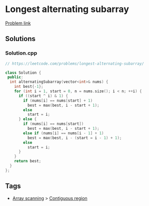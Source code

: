 # Longest alternating subarray

[Problem link](https://leetcode.com/problems/longest-alternating-subarray/)

## Solutions


### Solution.cpp
```cpp
// https://leetcode.com/problems/longest-alternating-subarray/

class Solution {
 public:
  int alternatingSubarray(vector<int>& nums) {
    int best{-1};
    for (int i = 1, start = 0, n = nums.size(); i < n; ++i) {
      if ((start ^ i) & 1) {
        if (nums[i] == nums[start] + 1)
          best = max(best, i - start + 1);
        else
          start = i;
      } else {
        if (nums[i] == nums[start])
          best = max(best, i - start + 1);
        else if (nums[i] == nums[i - 1] + 1)
          best = max(best, i - (start = i - 1) + 1);
        else
          start = i;
      }
    }
    return best;
  }
};
```
## Tags

* [Array scanning](/README.md#Array_scanning) > [Contiguous region](/README.md#Array_scanning-Contiguous_region)

